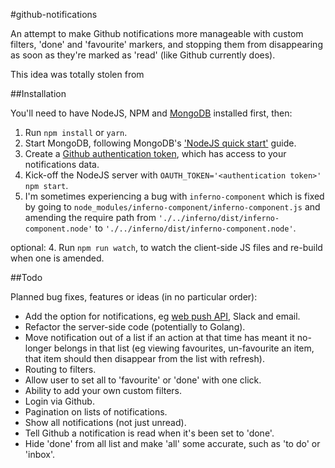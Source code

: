 #github-notifications

An attempt to make Github notifications more manageable with custom filters, 'done' and 'favourite' markers, and stopping them from disappearing as soon as they're marked as 'read' (like Github currently does).

This idea was totally stolen from 

##Installation

You'll need to have NodeJS, NPM and [MongoDB](https://docs.mongodb.com/v3.2/installation/) installed first, then:

1. Run `npm install` or `yarn`.
2. Start MongoDB, following MongoDB's ['NodeJS quick start'](http://mongodb.github.io/node-mongodb-native/2.2/quick-start/#start-a-mongodb-server) guide.
3. Create a [Github authentication token](https://help.github.com/articles/creating-an-access-token-for-command-line-use/), which has access to your notifications data.
4. Kick-off the NodeJS server with `OAUTH_TOKEN='<authentication token>' npm start`.
5. I'm sometimes experiencing a bug with `inferno-component` which is fixed by going to `node_modules/inferno-component/inferno-component.js` and amending the require path from `'./../inferno/dist/inferno-component.node'` to `'./../inferno/dist/inferno-component.node'`.

optional:
4. Run `npm run watch`, to watch the client-side JS files and re-build when one is amended.

##Todo

Planned bug fixes, features or ideas (in no particular order):
-  Add the option for notifications, eg [web push API](https://developer.mozilla.org/en/docs/Web/API/Push_API), Slack and email.
- Refactor the server-side code (potentially to Golang).
- Move notification out of a list if an action at that time has meant it no-longer belongs in that list (eg viewing favourites, un-favourite an item, that item should then disappear from the list with refresh).
- Routing to filters.
- Allow user to set all to 'favourite' or 'done' with one click.
- Ability to add your own custom filters.
- Login via Github.
- Pagination on lists of notifications.
- Show all notifications (not just unread).
- Tell Github a notification is read when it's been set to 'done'.
- Hide 'done' from all list and make 'all' some accurate, such as 'to do' or 'inbox'.

